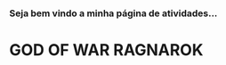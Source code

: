 
<h3>Seja bem vindo a minha página de atividades...</h3>

<h1>GOD OF WAR RAGNAROK</h1>

<div class="container">
  
  
  
</div>
